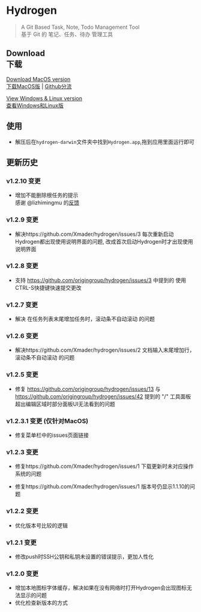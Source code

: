# Hydrogen

> A Git Based Task, Note, Todo Management Tool<br>
基于 Git 的 笔记、任务、待办 管理工具

## Download<br>下载

[Download MacOS version <br>下载MacOS版](https://coding.net/u/xmader/p/hydrogen/git/archive/darwin) | [Github分流](https://github.com/Xmader/hydrogen/archive/darwin.zip)

[View Windows & Linux version <br>查看Windows和Linux版](https://github.com/Xmader/hydrogen)

## 使用

* 解压后在`hydrogen-darwin`文件夹中找到`Hydrogen.app`,拖到应用里面运行即可

## 更新历史

### v1.2.10 变更

* 增加不能删除根任务的提示  
感谢 @lizhimingmu 的[反馈](https://github.com/Xmader/hydrogen/issues/5)

### v1.2.9 变更

* 解决https://github.com/Xmader/hydrogen/issues/3 每次重新启动Hydrogen都出现使用说明界面的问题, 改成首次启动Hydrogen时才出现使用说明界面

### v1.2.8 变更

* 支持 https://github.com/origingroup/hydrogen/issues/3 中提到的 使用CTRL-S快捷键快速提交更改

<!-- bug遗留: 在用CTRL-S快捷键弹出的提交框中无法显示这次修改的详细信息 -->

### v1.2.7 变更

* 解决 在任务列表末尾增加任务时，滚动条不自动滚动 的问题 

### v1.2.6 变更

* 解决https://github.com/Xmader/hydrogen/issues/2 文档输入末尾增加行，滚动条不自动滚动 的问题 

### v1.2.5 变更

* 修复 https://github.com/origingroup/hydrogen/issues/13 与 https://github.com/origingroup/hydrogen/issues/42 提到的 "/" 工具面板超出编辑区域时部分面板UI无法看到的问题

### v1.2.3.1 变更 (仅针对MacOS)

* 修复菜单栏中的issues页面链接

### v1.2.3 变更

* 修复https://github.com/Xmader/hydrogen/issues/1 下载更新时未对应操作系统的问题

* 修复https://github.com/Xmader/hydrogen/issues/1 版本号仍显示1.1.10的问题

<!-- 每次更改版本号需要在Hydrogen.app\Contents\Info.plist中同步更改 -->

### v1.2.2 变更

* 优化版本号比较的逻辑

### v1.2.1 变更

* 修改push时SSH公钥和私钥未设置的错误提示，更加人性化

### v1.2.0 变更

* 增加本地图标字体缓存，解决如果在没有网络时打开Hydrogen会出现图标无法显示的问题
* 优化检查新版本的方式
